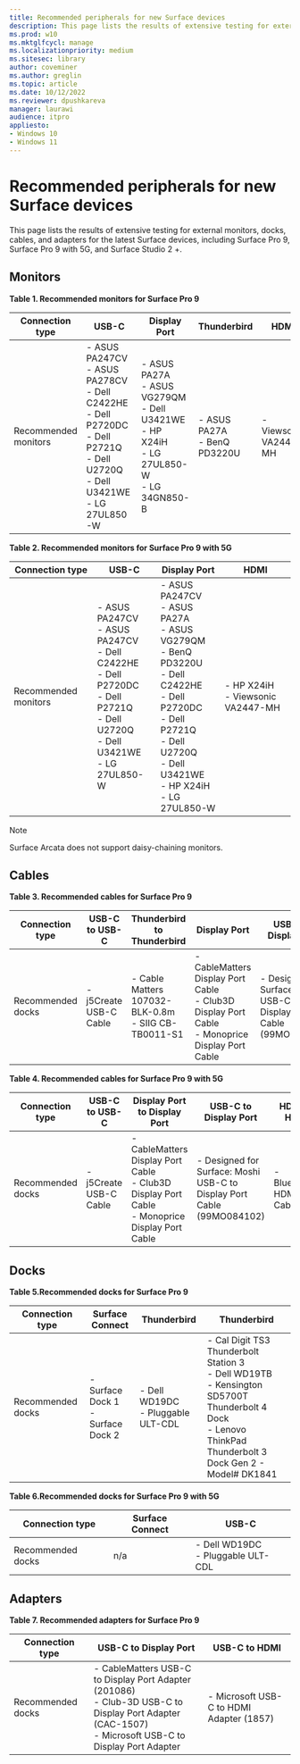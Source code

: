 ```yaml
---
title: Recommended peripherals for new Surface devices 
description: This page lists the results of extensive testing for external monitors, docks, cables, and adapters for the latest Surface devices, including Surface Pro 9, Surface Pro 9 with 5G, and Surface Studio 2 +. 
ms.prod: w10
ms.mktglfcycl: manage
ms.localizationpriority: medium
ms.sitesec: library
author: coveminer
ms.author: greglin
ms.topic: article
ms.date: 10/12/2022
ms.reviewer: dpushkareva
manager: laurawi
audience: itpro
appliesto:
- Windows 10
- Windows 11
---
```


# Recommended peripherals for new Surface devices


This page lists the results of extensive testing for external monitors, docks, cables, and adapters for the latest Surface devices, including Surface Pro 9, Surface Pro 9 with 5G, and Surface Studio 2 +.
 

## Monitors

**Table 1. Recommended monitors for Surface Pro 9**

| Connection type      | USB-C                                                                                                                                      | Display Port                                                                                       | Thunderbird                    | HDMI                  |
| -------------------- | ------------------------------------------------------------------------------------------------------------------------------------------ | -------------------------------------------------------------------------------------------------- | ------------------------------ | --------------------- |
| Recommended monitors | - ASUS PA247CV<br>- ASUS PA278CV<br>- Dell C2422HE<br>- Dell P2720DC<br>- Dell P2721Q<br>- Dell U2720Q<br>- Dell U3421WE<br>- LG 27UL850-W | - ASUS PA27A<br>- ASUS VG279QM<br>- Dell U3421WE<br>- HP X24iH<br>- LG 27UL850-W<br>- LG 34GN850-B | - ASUS PA27A<br>- BenQ PD3220U | - Viewsonic VA2447-MH |


**Table 2. Recommended monitors for Surface Pro 9 with 5G**

| Connection type      | USB-C                                                                                                                                      | Display Port                                                                                                                                                                               | HDMI                                |
| -------------------- | ------------------------------------------------------------------------------------------------------------------------------------------ | ------------------------------------------------------------------------------------------------------------------------------------------------------------------------------------------ | ----------------------------------- |
| Recommended monitors | - ASUS PA247CV<br>- ASUS PA247CV<br>- Dell C2422HE<br>- Dell P2720DC<br>- Dell P2721Q<br>- Dell U2720Q<br>- Dell U3421WE<br>- LG 27UL850-W | - ASUS PA247CV<br>- ASUS PA27A<br>- ASUS VG279QM<br>- BenQ PD3220U<br>- Dell C2422HE<br>- Dell P2720DC<br>- Dell P2721Q<br>- Dell U2720Q<br>- Dell U3421WE<br>- HP X24iH<br>- LG 27UL850-W | - HP X24iH<br>- Viewsonic VA2447-MH |

> [!NOTE]
> Surface Arcata does not support daisy-chaining monitors.

## Cables

**Table 3. Recommended cables for Surface Pro 9**

| Connection type   | USB-C to USB-C         | Thunderbird to Thunderbird                             | Display Port                                                                                       | USB-C to Display Port                                                  | HDMI to HDMI            |
| ----------------- | ---------------------- | ------------------------------------------------------ | -------------------------------------------------------------------------------------------------- | ---------------------------------------------------------------------- | ----------------------- |
| Recommended docks | - j5Create USB-C Cable | - Cable Matters 107032-BLK-0.8m<br>- SIIG CB-TB0011-S1 | - CableMatters Display Port Cable<br>- Club3D Display Port Cable<br>- Monoprice Display Port Cable | - Designed for Surface: Moshi USB-C to Display Port Cable (99MO084102) | - BlueRigger HDMI Cable |


**Table 4. Recommended cables for Surface Pro 9 with 5G**

| Connection type   | USB-C to USB-C         | Display Port to Display Port                                                                       | USB-C to Display Port                                                  | HDMI to HDMI            |
| ----------------- | ---------------------- | -------------------------------------------------------------------------------------------------- | ---------------------------------------------------------------------- | ----------------------- |
| Recommended docks | - j5Create USB-C Cable | - CableMatters Display Port Cable<br>- Club3D Display Port Cable<br>- Monoprice Display Port Cable | - Designed for Surface: Moshi USB-C to Display Port Cable (99MO084102) | - BlueRigger HDMI Cable |



## Docks

**Table 5.Recommended docks for Surface Pro 9**

| Connection type   | Surface Connect                      | Thunderbird                         | Thunderbird                                                                                                                                                     |
| ----------------- | ------------------------------------ | ----------------------------------- | --------------------------------------------------------------------------------------------------------------------------------------------------------------- |
| Recommended docks | - Surface Dock 1<br>- Surface Dock 2 | - Dell WD19DC<br>- Pluggable ULT-CDL | - Cal Digit TS3 Thunderbolt Station 3<br>- Dell WD19TB<br>- Kensington SD5700T Thunderbolt 4 Dock<br>- Lenovo ThinkPad Thunderbolt 3 Dock Gen 2 - Model# DK1841 |


**Table 6.Recommended docks for Surface Pro 9 with 5G**

| Connection type   | Surface Connect | USB-C                               |
| ----------------- | --------------- | ----------------------------------- |
| Recommended docks | n/a             | - Dell WD19DC<br>- Pluggable ULT-CDL |

 

## Adapters

**Table 7. Recommended adapters for Surface Pro 9**

| Connection type   | USB-C to Display Port                                                                                                                                    | USB-C to HDMI                            |
| ----------------- | -------------------------------------------------------------------------------------------------------------------------------------------------------- | ---------------------------------------- |
| Recommended docks | - CableMatters USB-C to Display Port Adapter (201086)<br>- Club-3D USB-C to Display Port Adapter (CAC-1507)<br>- Microsoft USB-C to Display Port Adapter | - Microsoft USB-C to HDMI Adapter (1857) |

